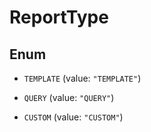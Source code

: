 

# ReportType

## Enum


* `TEMPLATE` (value: `"TEMPLATE"`)

* `QUERY` (value: `"QUERY"`)

* `CUSTOM` (value: `"CUSTOM"`)




